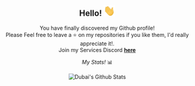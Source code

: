 <div align="center">
<h2> Hello! <img src="https://github.com/ABSphreak/ABSphreak/blob/master/gifs/Hi.gif" width="30px"></h2>
</div>

<div align="center">

You have finally discovered my Github profile! <br>
Please Feel free to leave a ⭐ on my repositories if you like them, I'd really appreciate it!. <br>
Join my Services Discord <a href="https://discord.gg/Rxb79WPTap"><b>here</b></a><br>

<i>My Stats!</i> 📊

</div>

<div align="center">

<img align="center" src="https://github-readme-stats.vercel.app/api?username=GamerRealm&include_all_commits=true&count_private=true&show_icons=true&line_height=20&title_color=7A7ADB&icon_color=2234AE&text_color=D3D3D3&bg_color=0,000000,130F40" alt="Dubai's Github Stats">
</div>

